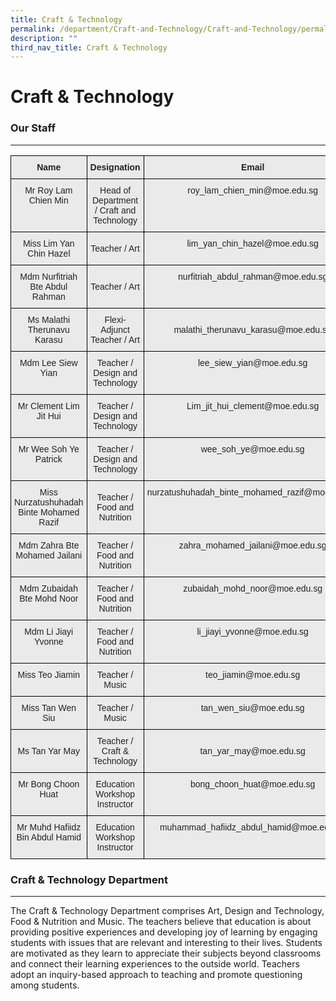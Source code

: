 ```yaml
---
title: Craft & Technology
permalink: /department/Craft-and-Technology/Craft-and-Technology/permalink/
description: ""
third_nav_title: Craft & Technology
---
```

Craft & Technology
==================

### Our Staff
---------

<style type="text/css">
.tg  {border-collapse:collapse;border-spacing:0;}
.tg td{border-color:black;border-style:solid;border-width:1px;font-family:Arial, sans-serif;font-size:14px;
  overflow:hidden;padding:10px 5px;word-break:normal;}
.tg th{border-color:black;border-style:solid;border-width:1px;font-family:Arial, sans-serif;font-size:14px;
  font-weight:normal;overflow:hidden;padding:10px 5px;word-break:normal;}
.tg .tg-n4qt{background-color:#EAEAEA;color:#222;font-weight:bold;text-align:center;vertical-align:top}
.tg .tg-ii8k{background-color:#EAEAEA;color:#222;text-align:center;vertical-align:top}
.tg .tg-ku5w{background-color:#EAEAEA;color:#222;text-align:center;vertical-align:middle}
</style>
<table class="tg">
<thead>
  <tr>
    <th class="tg-n4qt">Name</th>
    <th class="tg-n4qt">Designation </th>
    <th class="tg-n4qt">Email</th>
  </tr>
</thead>
<tbody>
  <tr>
    <td class="tg-ii8k">Mr Roy Lam Chien Min</td>
    <td class="tg-ku5w"><span style="color:#222;background-color:#EAEAEA">Head of Department / Craft and Technology</span></td>
    <td class="tg-ii8k">roy_lam_chien_min@moe.edu.sg</td>
  </tr>
  <tr>
    <td class="tg-ii8k">Miss Lim Yan Chin Hazel</td>
    <td class="tg-ku5w"><span style="color:#222;background-color:#EAEAEA"> Teacher / Art</span></td>
    <td class="tg-ii8k">lim_yan_chin_hazel@moe.edu.sg</td>
  </tr>
  <tr>
    <td class="tg-ii8k">Mdm Nurfitriah Bte Abdul Rahman</td>
    <td class="tg-ku5w"><span style="color:#222;background-color:#EAEAEA">Teacher / Art </span></td>
    <td class="tg-ii8k">nurfitriah_abdul_rahman@moe.edu.sg</td>
  </tr>
  <tr>
    <td class="tg-ku5w"><span style="color:#222;background-color:#EAEAEA"> Ms Malathi Therunavu Karasu</span></td>
    <td class="tg-ku5w"><span style="color:#222;background-color:#EAEAEA"> Flexi-Adjunct Teacher / Art</span></td>
    <td class="tg-ku5w"><span style="color:#222;background-color:#EAEAEA">malathi_therunavu_karasu@moe.edu.sg</span><br></td>
  </tr>
  <tr>
    <td class="tg-ii8k">Mdm Lee Siew Yian</td>
    <td class="tg-ku5w"><span style="color:#222;background-color:#EAEAEA">Teacher / Design and Technology </span></td>
    <td class="tg-ii8k">lee_siew_yian@moe.edu.sg</td>
  </tr>
  <tr>
    <td class="tg-ii8k">Mr Clement Lim Jit Hui</td>
    <td class="tg-ku5w"><span style="color:#222;background-color:#EAEAEA">Teacher / Design and Technology  </span></td>
    <td class="tg-ii8k">Lim_jit_hui_clement@moe.edu.sg</td>
  </tr>
  <tr>
    <td class="tg-ii8k">Mr Wee Soh Ye Patrick</td>
    <td class="tg-ku5w"><span style="color:#222;background-color:#EAEAEA">Teacher / Design and Technology  </span></td>
    <td class="tg-ii8k">wee_soh_ye@moe.edu.sg</td>
  </tr>
  <tr>
    <td class="tg-ii8k">Miss Nurzatushuhadah Binte Mohamed Razif</td>
    <td class="tg-ku5w"><span style="color:#222;background-color:#EAEAEA">Teacher / Food and Nutrition </span></td>
    <td class="tg-ii8k">nurzatushuhadah_binte_mohamed_razif@moe.edu.sg</td>
  </tr>
  <tr>
    <td class="tg-ii8k">Mdm Zahra Bte Mohamed Jailani</td>
    <td class="tg-ku5w"><span style="color:#222;background-color:#EAEAEA">Teacher / Food and Nutrition </span></td>
    <td class="tg-ii8k">zahra_mohamed_jailani@moe.edu.sg</td>
  </tr>
  <tr>
    <td class="tg-ii8k">Mdm Zubaidah Bte Mohd Noor</td>
    <td class="tg-ku5w"><span style="color:#222;background-color:#EAEAEA"> Teacher / Food and Nutrition</span></td>
    <td class="tg-ii8k">zubaidah_mohd_noor@moe.edu.sg</td>
  </tr>
  <tr>
    <td class="tg-ii8k">Mdm Li Jiayi Yvonne</td>
    <td class="tg-ku5w"><span style="color:#222;background-color:#EAEAEA"> Teacher / Food and Nutrition</span></td>
    <td class="tg-ii8k">li_jiayi_yvonne@moe.edu.sg</td>
  </tr>
  <tr>
    <td class="tg-ii8k">Miss Teo Jiamin</td>
    <td class="tg-ku5w"><span style="color:#222;background-color:#EAEAEA">Teacher / Music </span></td>
    <td class="tg-ii8k">teo_jiamin@moe.edu.sg</td>
  </tr>
  <tr>
    <td class="tg-ii8k">Miss Tan Wen Siu</td>
    <td class="tg-ku5w"><span style="color:#222;background-color:#EAEAEA">Teacher / Music </span></td>
    <td class="tg-ii8k">tan_wen_siu@moe.edu.sg</td>
  </tr>
  <tr>
    <td class="tg-ku5w"><span style="color:#222;background-color:#EAEAEA"> Ms Tan Yar May</span></td>
    <td class="tg-ku5w"><span style="color:#222;background-color:#EAEAEA">Teacher / Craft &amp; Technology </span></td>
    <td class="tg-ku5w"><span style="color:#222;background-color:#EAEAEA">  tan_yar_may@moe.edu.sg</span></td>
  </tr>
  <tr>
    <td class="tg-ii8k">Mr Bong Choon Huat</td>
    <td class="tg-ku5w"><span style="color:#222;background-color:#EAEAEA"> Education Workshop Instructor</span></td>
    <td class="tg-ii8k">bong_choon_huat@moe.edu.sg</td>
  </tr>
  <tr>
    <td class="tg-ii8k">Mr Muhd Hafiidz Bin Abdul Hamid</td>
    <td class="tg-ku5w"><span style="color:#222;background-color:#EAEAEA">Education Workshop Instructor </span></td>
    <td class="tg-ii8k">muhammad_hafiidz_abdul_hamid@moe.edu.sg</td>
  </tr>
</tbody>
</table>

### Craft & Technology Department
-----------------------------

  

The Craft & Technology Department comprises Art, Design and Technology, Food & Nutrition and Music. The teachers believe that education is about providing positive experiences and developing joy of learning by engaging students with issues that are relevant and interesting to their lives. Students are motivated as they learn to appreciate their subjects beyond classrooms and connect their learning experiences to the outside world. Teachers adopt an inquiry-based approach to teaching and promote questioning among students.
